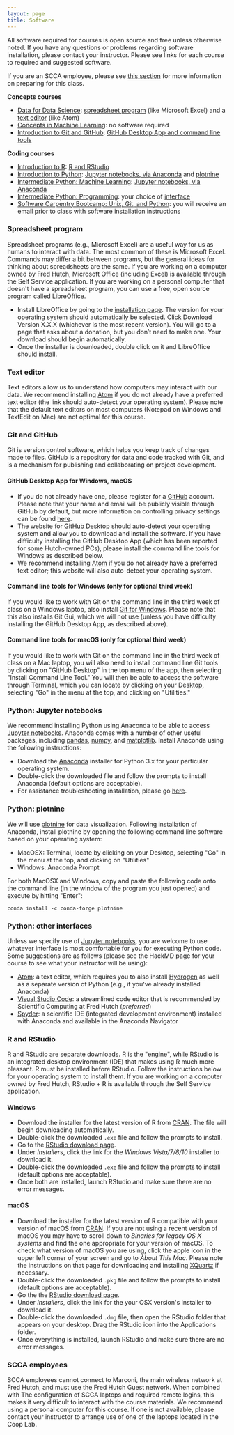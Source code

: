 ```yaml
---
layout: page
title: Software
---
```


All software required for courses is open source and free unless otherwise noted.
If you have any questions or problems regarding software installation, please contact
your instructor. Please see links for each course to required and
suggested software.

If you are an SCCA employee, please see [this section](#scca-employees) for more information on preparing for this class.

**Concepts courses**
- [Data for Data Science](resources/#data-for-data-science): [spreadsheet program](#spreadsheet-program) (like Microsoft Excel) and a [text editor](#text-editor) (like Atom)
- [Concepts in Machine Learning](resources/#concepts-in-machine-learning): no software required
- [Introduction to Git and GitHub](resources/#introduction-to-git-and-github): [GitHub Desktop App and command line tools](#git-and-github)

**Coding courses**
- [Introduction to R](resources/#introduction-to-r): [R and RStudio](r-and-rstudio)
- [Introduction to Python](resources/#introduction-to-python): [Jupyter notebooks, via Anaconda](#python-jupyter-notebooks) and [plotnine](#python-plotnine)
- [Intermediate Python: Machine Learning](resources/#intermediate-python-machine-learning): [Jupyter notebooks, via Anaconda](#python-jupyter-notebooks)
- [Intermediate Python: Programming](resources/#intermediate-python-programming): your choice of [interface](#python-other-interfaces)
- [Software Carpentry Bootcamp: Unix, Git, and Python](resources/#software-carpentry-bootcamp-unix-git-and-python): you will receive an email prior to class with software installation instructions

### Spreadsheet program

Spreadsheet programs (e.g., Microsoft Excel) are a useful way for us as humans to interact with data. The most common of these is Microsoft Excel. Commands may differ a bit between programs, but the general ideas for thinking about spreadsheets are the same.
If you are working on a computer owned by Fred Hutch,
Microsoft Office (including Excel) is available through the Self Service application.
If you are working on a personal computer that doesn't have a spreadsheet program, you can use a free, open source program called LibreOffice.

* Install LibreOffice by going to the [installation page](https://www.libreoffice.org/download/download/). The version for your operating system should automatically be selected. Click Download Version X.X.X (whichever is the most recent version). You will go to a page that asks about a donation, but you don’t need to make one. Your download should begin automatically.
* Once the installer is downloaded, double click on it and LibreOffice should install.

### Text editor

Text editors allow us to understand how computers may interact with our data. We recommend installing [Atom](https://atom.io) if you do not already have a preferred text editor (the link should auto-detect your operating system). Please note that the default text editors on most computers (Notepad on Windows and TextEdit on Mac) are not optimal for this course.


### Git and GitHub

Git is version control software, which helps you keep track of changes made to files.
GitHub is a repository for data and code tracked with Git, and is a mechanism for publishing
and collaborating on project development.

#### GitHub Desktop App for Windows, macOS

* If you do not already have one, please register for a [GitHub](https://github.com) account.
Please note that your name and email will be publicly visible through GitHub by default,
but more information on controlling privacy settings can be found
[here](https://help.github.com/articles/setting-your-commit-email-address-on-github/).
* The website for [GitHub Desktop](https://desktop.github.com) should auto-detect your operating system
and allow you to download and install the software. If you have difficulty installing the GitHub Desktop App
(which has been reported for some Hutch-owned PCs),
please install the command line tools for Windows as described below.
* We recommend installing [Atom](https://atom.io) if you do not already have a preferred text editor;
this website will also auto-detect your operating system.

#### Command line tools for Windows (only for optional third week)

If you would like to work with Git on the command line in the third week of class on a Windows laptop,
also install [Git for Windows](https://gitforwindows.org). Please note that this also installs Git Gui,
which we will not use (unless you have difficulty installing the GitHub Desktop App, as described above).

#### Command line tools for macOS (only for optional third week)

If you would like to work with Git on the command line in the third week of class on a Mac laptop,
you will also need to install command line Git tools by clicking on "GitHub Desktop" in the top menu of the app,
then selecting "Install Command Line Tool." You will then be able to access the software through
Terminal, which you can locate by clicking on your Desktop, selecting "Go" in the menu at the top,
and clicking on "Utilities."


### Python: Jupyter notebooks

We recommend installing Python using Anaconda to be able to access [Jupyter notebooks](http://jupyter.org). Anaconda comes with a number of other useful packages, including [pandas](http://pandas.pydata.org), [numpy](http://www.numpy.org), and [matplotlib](https://matplotlib.org).
Install Anaconda using the following instructions:
* Download the [Anaconda](https://www.anaconda.com/download/) installer for
Python 3.x for your particular operating system.
* Double-click the downloaded file and follow the prompts to install Anaconda (default options are acceptable).
* For assistance troubleshooting installation, please go [here](https://jupyter.readthedocs.io/en/latest/install.html).


### Python: plotnine

We will use [plotnine](https://plotnine.readthedocs.io/en/stable/) for data visualization. Following installation of Anaconda, install plotnine by opening the following command line software based
on your operating system:
* MacOSX: Terminal, locate by clicking on your Desktop, selecting "Go" in the menu at the top,
and clicking on "Utilities"
* Windows: Anaconda Prompt

For both MacOSX and Windows, copy and paste the following code onto the
command line (in the window of the program you just opened) and execute by hitting "Enter":

`conda install -c conda-forge plotnine`


### Python: other interfaces

Unless we specify use of [Jupyter notebooks](#python-jupyter-notebooks), you are welcome to use whatever interface is most comfortable for you for executing Python code. Some suggestions are as follows (please see the HackMD page for your course to see what your instructor will be using):
* [Atom](https://atom.io): a text editor, which requires you to also install [Hydrogen](https://atom.io/packages/hydrogen) as well as a separate version of Python (e.g., if you've already installed Anaconda)
* [Visual Studio Code](https://code.visualstudio.com): a streamlined code editor that is recommended by Scientific Computing at Fred Hutch (*preferred*)
* [Spyder](https://www.spyder-ide.org): a scientific IDE (integrated development environment) installed with Anaconda and available in the Anaconda Navigator


### R and RStudio

R and RStudio are separate downloads.
R is the "engine", while RStudio is an integrated desktop environment (IDE) that makes using R much more pleasant.
R must be installed before RStudio.
Follow the instructions below for your operating system to install them.
If you are working on a computer owned by Fred Hutch,
RStudio + R is available through the Self Service application.

#### Windows

* Download the installer for the latest version of R from [CRAN](http://cran.r-project.org/bin/windows/base/release.htm).
  The file will begin downloading automatically.
* Double-click the downloaded `.exe` file and follow the prompts to install.
* Go to the [RStudio download page](https://www.rstudio.com/products/rstudio/download/#download).
* Under _Installers_, click the link for the _Windows Vista/7/8/10_ installer to download it.
* Double-click the downloaded `.exe` file and follow the prompts to install (default options are acceptable).
* Once both are installed, launch RStudio and make sure there are no error messages.

#### macOS

* Download the installer for the latest version of R compatible with your version of macOS from [CRAN](https://cran.r-project.org/bin/macosx/).
  If you are not using a recent version of macOS you may have to scroll down to _Binaries for legacy OS X systems_ and find the one appropriate for your version of macOS.
  To check what version of macOS you are using, click the apple icon in the upper left corner of your screen and go to _About This Mac_.
  Please note the instructions on that page for downloading and installing [XQuartz](https://www.xquartz.org/) if necessary.
* Double-click the downloaded `.pkg` file and follow the prompts to install (default options are acceptable).
* Go the the [RStudio download page](https://www.rstudio.com/products/rstudio/download/#download).
* Under _Installers_, click the link for the your OSX version's installer to download it.
* Double-click the downloaded `.dmg` file, then open the RStudio folder that appears on your desktop. Drag the RStudio icon into the Applications folder.
* Once everything is installed, launch RStudio and make sure there are no error messages.

### SCCA employees

SCCA employees cannot connect to Marconi, the main wireless network at Fred Hutch, and must use the Fred Hutch Guest network. When combined with The configuration of SCCA laptops and required remote logins, this makes it very difficult to interact with the course materials. We recommend using a personal computer for this course. If one is not available, please contact your instructor to arrange use of one of the laptops located in the Coop Lab.
